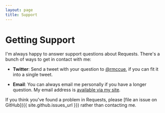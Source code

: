 ```yaml
---
layout: page
title: Support
---
```

Getting Support
===============
I'm always happy to answer support questions about Requests. There's a bunch of
ways to get in contact with me:

* **Twitter**: Send a tweet with your question to
  [@rmccue](http://twitter.com/rmccue), if you can fit it into a single tweet.

* **Email**: You can always email me personally if you have a longer question.
  My email address is [available via my site](http://ryanmccue.info/).

If you think you've found a problem in Requests, please
[file an issue on GitHub]({{ site.github.issues_url }}) rather than
contacting me.
